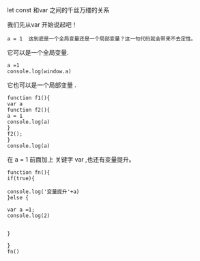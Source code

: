let const  和var 之间的千丝万缕的关系 <br>

我们先从var 开始说起吧！<br> 

 ```
 a = 1  这到底是一个全局变量还是一个局部变量？这一句代码就会带来不去定性。

 ```
 它可以是一个全局变量.<br>
 
```
a =1 
console.log(window.a)

```
它也可以是一个局部变量 .<br>
```
function f1(){
var a 
function f2(){
a = 1
console.log(a)
}
f2();
}
console.log(a)
```

在 a = 1 前面加上 关键字 var ,也还有变量提升。<br> 

```
function fn(){
if(true){

console.log('变量提升'+a)
}else {

var a =1;
console.log(2)


}

}
fn()
```
